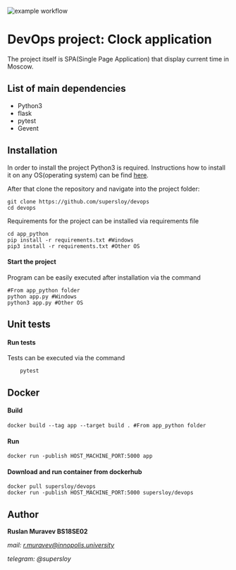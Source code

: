 ![example workflow](https://github.com/supersloy/devops/actions/workflows/python-template.yaml/badge.svg)
# DevOps project: Clock application

The project itself is SPA(Single Page Application) that display current time in Moscow.

## List of main dependencies

- Python3
- flask
- pytest
- Gevent

## Installation

In order to install the project Python3 is required. Instructions how to install it on any OS(operating system) can be find [here](https://realpython.com/installing-python/).

After that clone the repository and navigate into the project folder: 

```shell
git clone https://github.com/supersloy/devops
cd devops
```

Requirements for the project can be installed via requirements file

```shell
cd app_python
pip install -r requirements.txt #Windows
pip3 install -r requirements.txt #Other OS
```

#### Start the project

Program can be easily executed after installation via the command

```shell
#From app_python folder
python app.py #Windows
python3 app.py #Other OS    
```

## Unit tests

#### Run tests

Tests can be executed via the command

```shell
    pytest
```

## Docker

#### Build

```shell
docker build --tag app --target build . #From app_python folder
```

#### Run

```shell
docker run -publish HOST_MACHINE_PORT:5000 app
```

#### Download and run container from dockerhub

```shell
docker pull supersloy/devops
docker run -publish HOST_MACHINE_PORT:5000 supersloy/devops
```

## Author

**Ruslan Muravev BS18SE02**

*mail: r.muravev@innopolis.university*

*telegram: @supersloy*